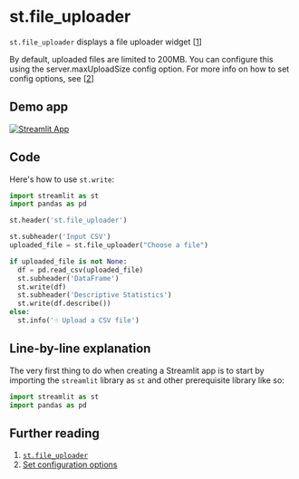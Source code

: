 # st.file_uploader

`st.file_uploader` displays a file uploader widget [[1](https://docs.streamlit.io/library/api-reference/widgets/st.file_uploader)]

By default, uploaded files are limited to 200MB. You can configure this using the server.maxUploadSize config option. For more info on how to set config options, see [[2](https://docs.streamlit.io/library/advanced-features/configuration#set-configuration-options)]

## Demo app

[![Streamlit App](https://static.streamlit.io/badges/streamlit_badge_black_white.svg)](https://share.streamlit.io/dataprofessor/st.file_uploader/)

## Code
Here's how to use `st.write`:
```python
import streamlit as st
import pandas as pd

st.header('st.file_uploader')

st.subheader('Input CSV')
uploaded_file = st.file_uploader("Choose a file")

if uploaded_file is not None:
  df = pd.read_csv(uploaded_file)
  st.subheader('DataFrame')
  st.write(df)
  st.subheader('Descriptive Statistics')
  st.write(df.describe())
else:
  st.info('☝️ Upload a CSV file')
```

## Line-by-line explanation
The very first thing to do when creating a Streamlit app is to start by importing the `streamlit` library as `st` and other prerequisite library like so:
```python
import streamlit as st
import pandas as pd
```

## Further reading
1. [`st.file_uploader`](https://docs.streamlit.io/library/api-reference/widgets/st.file_uploader)
2. [Set configuration options](https://docs.streamlit.io/library/advanced-features/configuration#set-configuration-options)
